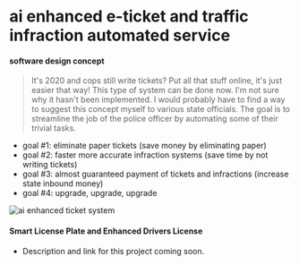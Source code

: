 # ai enhanced e-ticket and traffic infraction automated service

#### software design concept 

> It's 2020 and cops still write tickets? Put all that stuff online, it's just easier that way! This type of system can be done now. I'm not sure why it hasn't been implemented. I would probably have to find a way to suggest this concept myself to various state officials. The goal is to streamline the job of the police officer by automating some of their trivial tasks.

- goal #1: eliminate paper tickets (save money by eliminating paper)
- goal #2: faster more accurate infraction systems (save time by not writing tickets)
- goal #3: almost guaranteed payment of tickets and infractions (increase state inbound money)
- goal #4: upgrade, upgrade, upgrade

![ai enhanced ticket system](https://raw.githubusercontent.com/xpqx/artificialIntelligence/master/ai_ticket_traffic_automation/files/e_ticket_automation_serv.png)


#### Smart License Plate and Enhanced Drivers License

- Description and link for this project coming soon.
